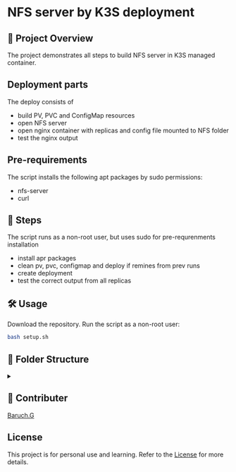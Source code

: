 # NFS server by K3S deployment
## 📌 Project Overview
The project demonstrates all steps to build NFS server in K3S managed container.  

## Deployment parts
The deploy consists of 
- build PV, PVC and ConfigMap resources
- open NFS server
- open nginx container with replicas and config file mounted to NFS folder
- test the nginx output
## Pre-requirements
The script installs the following apt packages by sudo permissions:
- nfs-server
- curl

## 👣 Steps
The script runs as a non-root user, but uses sudo for pre-requrenments installation
- install apr packages
- clean pv, pvc, configmap and deploy if remines from prev runs
- create deployment
- test the correct output from all replicas
 
## 🛠️ Usage
Download the repository. Run the script as a non-root user:
```sh
bash setup.sh
```

## 📁 Folder Structure
<details><summary></summary>

📁 <span style="display: inline-block; margin-right: 20px;">[nfs_server/](./)</span> Root directory   
  - 📄 <span style="display: inline-block; margin-right: 20px;">[README.md](./README.md)</span> Project overview  
  - 📄 <span style="display: inline-block; margin-right: 20px;">[TASK.md](./TASK.md)</span> The task description  
  - 📄 <span style="display: inline-block; margin-right: 20px;">[LICENSE](./LICENSE)</span> MIT License note  
  - 📄 <span style="display: inline-block; margin-right: 20px;">[CONTRIBUTORS](./CONTRIBUTORS.md)</span>   
  - 📜 <span style="display: inline-block; margin-right: 20px;">[setup.sh](./setup.sh)</span> Main deployment script  
  - 📂 <span style="display: inline-block; margin-right: 20px;">[yaml](./yaml)</span> Yaml and config files from deployment  
    - 📜 <span style="display: inline-block; margin-right: 20px;">[nginx-custom.conf](./nginx-custom.conf)</span> NGINX server config file  
    - 📜 <span style="display: inline-block; margin-right: 20px;">[nfs-pv.yaml](./nfs-pv.yaml)</span> PersistentVolume yaml  
    - 📜 <span style="display: inline-block; margin-right: 20px;">[nfs-pvc.yaml](./nfs-pvc.yaml)</span> PersistentVolumeClaim yaml  
    - 📜 <span style="display: inline-block; margin-right: 20px;">[nginx-nfs.yaml](./nginx-nfs.yaml)</span> Main deployment yaml  

</details>


## 👥 Contributer
[Baruch.G](https://github.com/baruchgu)

## License
This project is for personal use and learning. Refer to the [License](./LICENSE) for more details.

